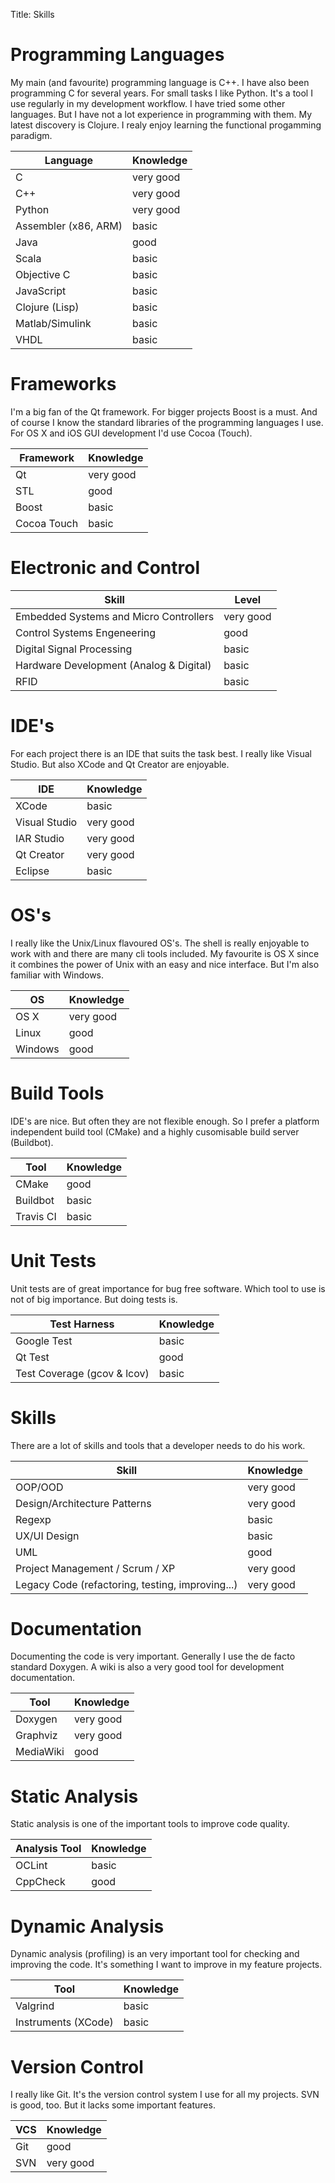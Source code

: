 Title: Skills


# Programming Languages

My main (and favourite) programming language is C++. I have also been programming C for several years. For small tasks I like Python. It's a tool I use regularly in my development workflow. I have tried some other languages. But I have not a lot experience in programming with them. My latest discovery is Clojure. I realy enjoy learning the functional progamming paradigm.

| Language                                 | Knowledge                                |
|------------------------------------------|------------------------------------------|
| C                                        | very good                                |
| C++                                      | very good                                |
| Python                                   | very good                                |
| Assembler (x86, ARM)                     | basic                                    |
| Java                                     | good                                     |
| Scala                                    | basic                                    |
| Objective C                              | basic                                    |
| JavaScript                               | basic                                    |
| Clojure (Lisp)                           | basic                                    |
| Matlab/Simulink                          | basic                                    |
| VHDL                                     | basic                                    |

# Frameworks

I'm a big fan of the Qt framework. For bigger projects Boost is a must. And of course I know the standard libraries of the programming languages I use. For OS X and iOS GUI development I'd use Cocoa (Touch).

| Framework                                | Knowledge                                |
|------------------------------------------|------------------------------------------|
| Qt                                       | very good                                |
| STL                                      | good                                     |
| Boost                                    | basic                                    |
| Cocoa Touch                              | basic                                    |

# Electronic and Control

| Skill                                   | Level     |
|-----------------------------------------|-----------|
| Embedded Systems and Micro Controllers  | very good |
| Control Systems Engeneering             | good      |
| Digital Signal Processing               | basic     |
| Hardware Development (Analog & Digital) | basic     |
| RFID                                    | basic     |


# IDE's

For each project there is an IDE that suits the task best. I really like Visual Studio. But also XCode and Qt Creator are enjoyable.

| IDE                                      | Knowledge                                |
|------------------------------------------|------------------------------------------|
| XCode                                    | basic                                    |
| Visual Studio                            | very good                                |
| IAR Studio                               | very good                                |
| Qt Creator                               | very good                                |
| Eclipse                                  | basic                                    |


# OS's

I really like the Unix/Linux flavoured OS's. The shell is really enjoyable to work with and there are many cli tools included. My favourite is OS X since it combines the power of Unix with an easy and nice interface. But I'm also familiar with Windows.

| OS                                       | Knowledge                                |
|------------------------------------------|------------------------------------------|
| OS X                                     | very good                                |
| Linux                                    | good                                     |
| Windows                                  | good                                     |

# Build Tools

IDE's are nice. But often they are not flexible enough. So I prefer a platform independent build tool (CMake) and a highly cusomisable build server (Buildbot).

| Tool                                     | Knowledge                                |
|------------------------------------------|------------------------------------------|
| CMake                                    | good                                     |
| Buildbot                                 | basic                                    |
| Travis CI                                | basic                                    |


# Unit Tests

Unit tests are of great importance for bug free software. Which tool to use is not of big importance. But doing tests is.

| Test Harness                             | Knowledge                                |
|------------------------------------------|------------------------------------------|
| Google Test                              | basic                                    |
| Qt Test                                  | good                                     |
| Test Coverage (gcov & lcov)              | basic                                    |


# Skills
There are a lot of skills and tools that a developer needs to do his work.

| Skill                                            | Knowledge                                |
|--------------------------------------------------|------------------------------------------|
| OOP/OOD                                          | very good                                |
| Design/Architecture Patterns                     | very good                                |
| Regexp                                           | basic                                    |
| UX/UI Design                                     | basic                                    |
| UML                                              | good                                     |
| Project Management / Scrum / XP                  | very good                                |
| Legacy Code (refactoring, testing, improving...) | very good                                |


# Documentation

Documenting the code is very important. Generally I use the de facto standard Doxygen. A wiki is also a very good tool for development documentation.

| Tool                                     | Knowledge                                |
|------------------------------------------|------------------------------------------|
| Doxygen                                  | very good                                |
| Graphviz                                 | very good                                |
| MediaWiki                                | good                                     |


# Static Analysis
Static analysis is one of the important tools to improve code quality.

| Analysis Tool                            | Knowledge                                |
|------------------------------------------|------------------------------------------|
| OCLint                                   | basic                                    |
| CppCheck                                 | good                                     |


# Dynamic Analysis
Dynamic analysis (profiling) is an very important tool for checking and improving the code. It's something I want to improve in my feature projects.

| Tool                                     | Knowledge                                |
|------------------------------------------|------------------------------------------|
| Valgrind                                 | basic                                    |
| Instruments (XCode)                      | basic                                    |


# Version Control
I really like Git. It's the version control system I use for all my projects. SVN is good, too. But it lacks some important features.

| VCS                                      | Knowledge                                |
|------------------------------------------|------------------------------------------|
| Git                                      | good                                     |
| SVN                                      | very good                                |
